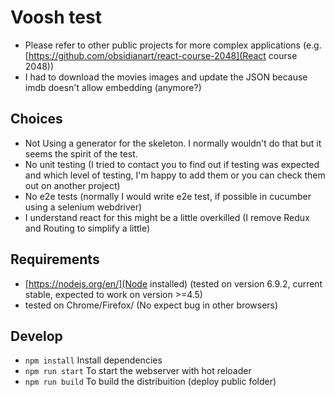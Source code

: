 # Voosh test
- Please refer to other public projects for more complex applications (e.g. [https://github.com/obsidianart/react-course-2048](React course 2048))
- I had to download the movies images and update the JSON because imdb doesn't allow embedding (anymore?)

## Choices
- Not Using a generator for the skeleton. I normally wouldn't do that but it seems the spirit of the test.
- No unit testing (I tried to contact you to find out if testing was expected and which level of testing, I'm happy to add them or you can check them out on another project)
- No e2e tests (normally I would write e2e test, if possible in cucumber using a selenium webdriver)
- I understand react for this might be a little overkilled (I remove Redux and Routing to simplify a little)

## Requirements
- [https://nodejs.org/en/](Node installed) (tested on version 6.9.2, current stable, expected to work on version >=4.5)
- tested on Chrome/Firefox/ (No expect bug in other browsers)

## Develop
- ```npm install``` Install dependencies
- ```npm run start``` To start the webserver with hot reloader
- ```npm run build``` To build the distribuition (deploy public folder)